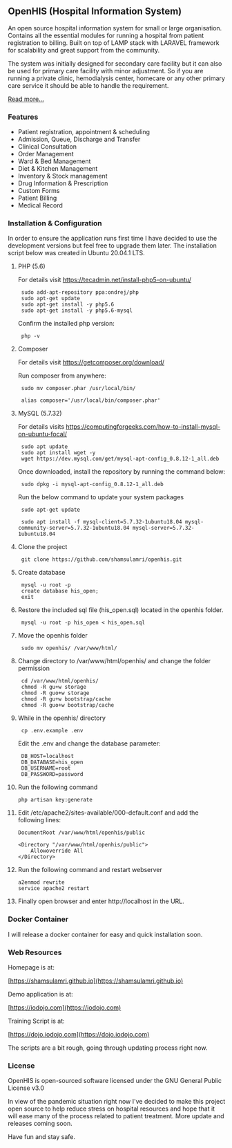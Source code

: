 ## OpenHIS (Hospital Information System)

An open source hospital information system for small or large organisation. Contains all the essential modules for running a hospital from patient registration to billing. Built on top of LAMP stack with LARAVEL framework for scalability and great support from the community.

The system was initially designed for secondary care facility but it can also be used for primary care facility with minor adjustment. So if you are running a private clinic, hemodialysis center, homecare or any other primary care service it should be able to handle the requirement.

[Read more...](https://shamsulamri.github.io)

### Features

- Patient registration, appointment & scheduling
- Admission, Queue, Discharge and Transfer
- Clinical Consultation  
- Order Management
- Ward & Bed Management
- Diet & Kitchen Management
- Inventory & Stock management
- Drug Information & Prescription
- Custom Forms
- Patient Billing
- Medical Record 

### Installation & Configuration

In order to ensure the application runs first time I have decided to use the development versions but feel free to upgrade them later. The installation script below was created in Ubuntu 20.04.1 LTS.

1. PHP (5.6)

	For details visit https://tecadmin.net/install-php5-on-ubuntu/

		sudo add-apt-repository ppa:ondrej/php
		sudo apt-get update
		sudo apt-get install -y php5.6
		sudo apt-get install -y php5.6-mysql 

	Confirm the installed php version:

		php -v

2. Composer

	For details visit https://getcomposer.org/download/

	Run composer from anywhere:

		sudo mv composer.phar /usr/local/bin/

		alias composer='/usr/local/bin/composer.phar'

3. MySQL (5.7.32)

	For details visits https://computingforgeeks.com/how-to-install-mysql-on-ubuntu-focal/

		sudo apt update
		sudo apt install wget -y
		wget https://dev.mysql.com/get/mysql-apt-config_0.8.12-1_all.deb

	Once downloaded, install the repository by running the command below:

		sudo dpkg -i mysql-apt-config_0.8.12-1_all.deb

	Run the below command to update your system packages

		sudo apt-get update

		sudo apt install -f mysql-client=5.7.32-1ubuntu18.04 mysql-community-server=5.7.32-1ubuntu18.04 mysql-server=5.7.32-1ubuntu18.04

4. Clone the project
	
		git clone https://github.com/shamsulamri/openhis.git

5. Create database

		mysql -u root -p
		create database his_open;
		exit

6. Restore the included sql file (his_open.sql) located in the openhis folder.

		mysql -u root -p his_open < his_open.sql

7. Move the openhis folder

		sudo mv openhis/ /var/www/html/

8. Change directory to /var/www/html/openhis/ and change the folder permission 

		cd /var/www/html/openhis/
		chmod -R gu+w storage
		chmod -R guo+w storage
		chmod -R gu+w bootstrap/cache
		chmod -R guo+w bootstrap/cache

9. While in the openhis/ directory 

		cp .env.example .env

	Edit the .env and change the database parameter:

		DB_HOST=localhost
		DB_DATABASE=his_open
		DB_USERNAME=root
		DB_PASSWORD=password

10. Run the following command

		php artisan key:generate

11. Edit /etc/apache2/sites-available/000-default.conf and add the following lines:

		DocumentRoot /var/www/html/openhis/public

		<Directory "/var/www/html/openhis/public">
			Allowoverride All
		</Directory>

12. Run the following command and restart webserver

		a2enmod rewrite
		service apache2 restart

13. Finally open browser and enter http://localhost in the URL.

### Docker Container

I will release a docker container for easy and quick installation soon.

### Web Resources

Homepage is at:

[https://shamsulamri.github.io](https://shamsulamri.github.io)

Demo application is at:

[https://iodojo.com](https://iodojo.com)

Training Script is at:

[https://dojo.iodojo.com](https://dojo.iodojo.com)


The scripts are a bit rough, going through updating process right now.

### License

OpenHIS is open-sourced software licensed under the GNU General Public License v3.0

In view of the pandemic situation right now I've decided to make this project open source to help reduce stress on hospital resources and hope that it will ease many of the process related to patient treatment. More update and releases coming soon.

Have fun and stay safe.

